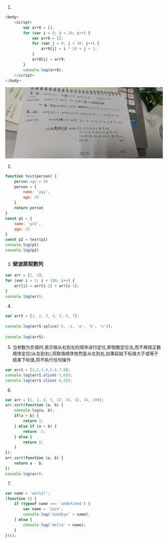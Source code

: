 1. 

```js
<body>
    <script>
        var arr8 = [];
        for (var i = 0; i < 10; i++) {
            var arr9 = [];
            for (var j = 0; j < 10; j++) {
                arr9[j] = i * 10 + j + 1;
            }
            arr8[i] = arr9;
        }
        console.log(arr8);
    </script>
</body>
```

![image-20210322195325780](代码面试题.assets/image-20210322195325780.png)



2. 

```js
function test(person) {
    person.age = 26
    person = {
        name: 'yyy',
        age: 30
    }
    return person
}
const p1 = {
    name: 'yck',
    age: 25
}
const p2 = test(p1)
console.log(p1)
console.log(p2)
```





3. ### 斐波那契数列

```js
var arr = [1, 2];
for (var i = 2; i < 100; i++) {
    arr[i] = arr[i-2] + arr[i-1];
}
console.log(arr);
```



4. 

```js
var arr5 = [1, 2, 3, 4, 5, 6, 7];

console.log(arr5.splice(-5, -2, 'a', 'b', 'c'));

console.log(arr5);
```



5. 当参数为负值时,表示按从右到左的顺序进行定位,即倒数定位法,而不再按正数顺序定位(从左到右),但取值顺序依然是从左到右,如果起始下标值大于或等于结束下标值,将不执行任何操作

```js
var arr1 = [1,2,3,4,5,6,7,8];
console.log(arr1.slice(-3,6));
console.log(arr1.slice(-6,5));
```



6. 

```js
var arr = [1, 2, 4, 3, 22, 34, 32, 34, 100];
arr.sort(function (a, b) {
    console.log(a, b);
    if(a > b) {
        return 1;
    } else if (a < b) {
        return -1;
    } else {
        return 0;
    }
});
arr.sort(function (a, b) {
    return a - b;
})
console.log(arr);
```



7. 

```js
var name = 'world!';
(function () {
    if (typeof name === 'undefined') {
        var name = 'Jack';
        console.log('Goodbye' + name);
    } else {
        console.log('Hello' + name);
    }
})();
```

